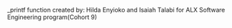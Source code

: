 _printf function created by: Hilda Enyioko and Isaiah Talabi for ALX Software Engineering program(Cohort 9)


